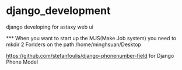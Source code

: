 # django_development
django developing for astaxy web ui

*** When you want to start up the MJS(Make Job system) you need to mkdir 2 Forlders on the path /home/minghsuan/Desktop

https://github.com/stefanfoulis/django-phonenumber-field for Django Phone Model
